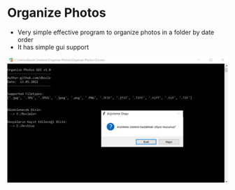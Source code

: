 # Organize Photos
* Very simple effective program to organize photos in a folder by date order
* It has simple gui support


![organize photos cli-gui](https://github.com/dbosle/Organize-Photos/blob/main/showcase.PNG)
